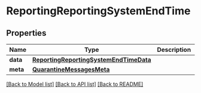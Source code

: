 # ReportingReportingSystemEndTime

## Properties
Name | Type | Description | Notes
------------ | ------------- | ------------- | -------------
**data** | [**ReportingReportingSystemEndTimeData**](ReportingReportingSystemEndTimeData.md) |  | [optional] 
**meta** | [**QuarantineMessagesMeta**](QuarantineMessagesMeta.md) |  | [optional] 

[[Back to Model list]](../README.md#documentation-for-models) [[Back to API list]](../README.md#documentation-for-api-endpoints) [[Back to README]](../README.md)

